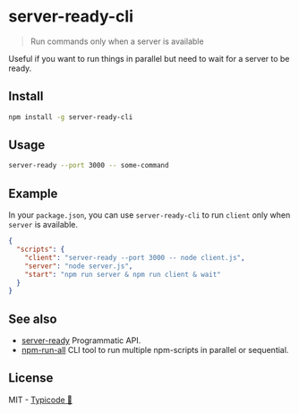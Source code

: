 # server-ready-cli

> Run commands only when a server is available

Useful if you want to run things in parallel but need to wait for a server to be ready.

## Install

```sh
npm install -g server-ready-cli
```

## Usage

```sh
server-ready --port 3000 -- some-command
```

## Example

In your `package.json`, you can use `server-ready-cli` to run `client` only when `server` is available.

```json
{
  "scripts": {
    "client": "server-ready --port 3000 -- node client.js",
    "server": "node server.js",
    "start": "npm run server & npm run client & wait"
  }
}
```

## See also

* [server-ready](https://github.com/typicode/server-ready) Programmatic API.
* [npm-run-all](https://github.com/mysticatea/npm-run-all) CLI tool to run multiple npm-scripts in parallel or sequential.

## License

MIT - [Typicode :cactus:](https://github.com/typicode)
